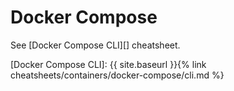 # Docker Compose

See [Docker Compose CLI][] cheatsheet.

[Docker Compose CLI]: {{ site.baseurl }}{% link cheatsheets/containers/docker-compose/cli.md %}
